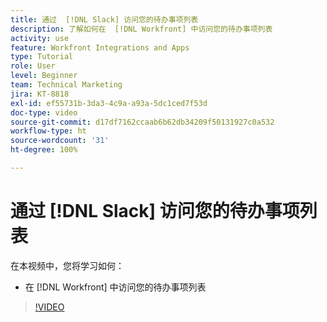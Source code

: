 ```yaml
---
title: 通过  [!DNL Slack] 访问您的待办事项列表
description: 了解如何在  [!DNL Workfront] 中访问您的待办事项列表
activity: use
feature: Workfront Integrations and Apps
type: Tutorial
role: User
level: Beginner
team: Technical Marketing
jira: KT-8818
exl-id: ef55731b-3da3-4c9a-a93a-5dc1ced7f53d
doc-type: video
source-git-commit: d17df7162ccaab6b62db34209f50131927c0a532
workflow-type: ht
source-wordcount: '31'
ht-degree: 100%

---
```


# 通过 [!DNL Slack] 访问您的待办事项列表

在本视频中，您将学习如何：

* 在 [!DNL Workfront] 中访问您的待办事项列表

>[!VIDEO](https://video.tv.adobe.com/v/3437930/?quality=12&learn=on&enablevpops&captions=chi_hans)

